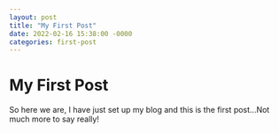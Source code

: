 ```yaml
---
layout: post
title: "My First Post"
date: 2022-02-16 15:38:00 -0000
categories: first-post
---
```


# My First Post

So here we are, I have just set up my blog and this is the first post...Not much more to say really!